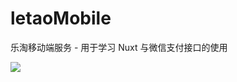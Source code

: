 # letaoMobile
乐淘移动端服务 - 用于学习 Nuxt 与微信支付接口的使用

![](https://tva1.sinaimg.cn/large/005LtIx3gy1gvspydsf5lg30a20kmb2d.gif)

